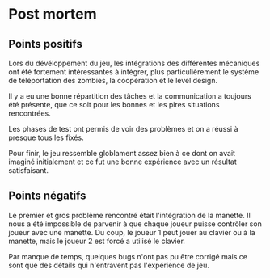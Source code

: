 # Post mortem

## Points positifs
Lors du dévéloppement du jeu, les intégrations des différentes mécaniques ont été fortement intéressantes à intégrer, plus particulièrement le système de téléportation des zombies, la coopération et le level design.

Il y a eu une bonne répartition des tâches et la communication a toujours été présente, que ce soit pour les bonnes et les pires situations rencontrées. 

Les phases de test ont permis de voir des problèmes et on a réussi à presque tous les fixés.

Pour finir, le jeu ressemble globlament assez bien à ce dont on avait imaginé initialement et ce fut une bonne expérience avec un résultat satisfaisant.

## Points négatifs
Le premier et gros problème rencontré était l'intégration de la manette. Il nous a été impossible de parvenir à que chaque joueur puisse contrôler son joueur avec une manette. Du coup, le joueur 1 peut jouer au clavier ou à la manette, mais le joueur 2 est forcé a utilisé le clavier.

Par manque de temps, quelques bugs n'ont pas pu être corrigé mais ce sont que des détails qui n'entravent pas l'expérience de jeu.
